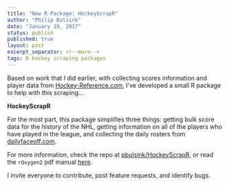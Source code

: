 ```yaml
---
title: "New R Package: HockeyScrapR"
author: "Philip Bulsink"
date: "January 19, 2017"
status: publish
published: true
layout: post
excerpt_separator: <!--more-->
tags: R hockey scraping packages 
---
```

 

 
Based on work that I did earlier, with collecting scores information and player data from [Hockey-Reference.com](www.hockey-reference.com), I've developed a small R package to help with this scraping... 
 
**HockeyScrapR**
 
<!--more-->
 
For the most part, this package simplifies three things: getting bulk score data for the history of the NHL, getting information on all of the players who have played in the league, and collecting the daily rosters from [dailyfaceoff.com](www2.dailyfaceoff.com). 
 
For more information, check the repo at [pbulsink/HockeyScrapR](www.github.com/pbulsink/HockeyScrapR), or read the `rOxygen2` pdf manual [here](https://github.com/pbulsink/pbulsink.github.io/raw/master/images/HockeyScrapR-manual.pdf).
 
I invite everyone to contribute, post feature requests, and identify bugs. 
